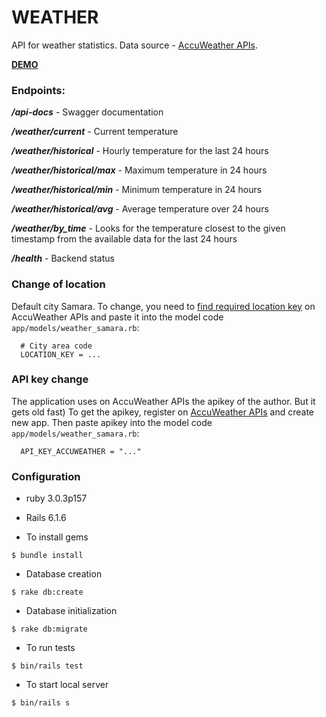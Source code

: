 # WEATHER

API for weather statistics. Data source - [AccuWeather APIs](https://developer.accuweather.com/apis).

[**DEMO**]( https://megaweather.herokuapp.com/)

### Endpoints:

***/api-docs*** - Swagger documentation

***/weather/current*** - Current temperature

***/weather/historical*** - Hourly temperature for the last 24 hours

***/weather/historical/max*** - Maximum temperature in 24 hours

***/weather/historical/min*** - Minimum temperature in 24 hours

***/weather/historical/avg*** - Average temperature over 24 hours

***/weather/by_time*** - Looks for the temperature closest to the given timestamp from the available data for the last 24 hours

***/health*** - Backend status

### Change of location

Default city Samara. 
To change, you need to [find required location key](https://developer.accuweather.com/accuweather-locations-api/apis/get/locations/v1/cities/search)
on AccuWeather APIs and paste it into the model code `app/models/weather_samara.rb`:

~~~
  # City area code
  LOCATION_KEY = ...
~~~

### API key change

The application uses on AccuWeather APIs the apikey of the author. But it gets old fast)
To get the apikey, register on [AccuWeather APIs](https://developer.accuweather.com) and create new app.
Then paste apikey into the model code `app/models/weather_samara.rb`:

~~~
  API_KEY_ACCUWEATHER = "..."
~~~

### Configuration

* ruby 3.0.3p157

* Rails 6.1.6

* To install gems

~~~
$ bundle install
~~~

* Database creation 

~~~
$ rake db:create
~~~

* Database initialization

~~~
$ rake db:migrate
~~~

* To run tests

~~~
$ bin/rails test
~~~

* To start local server

~~~
$ bin/rails s
~~~
